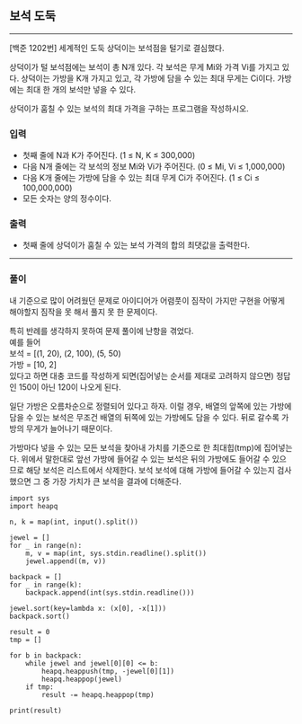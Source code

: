 ## 보석 도둑

-----

[백준 1202번] 세계적인 도둑 상덕이는 보석점을 털기로 결심했다.

상덕이가 털 보석점에는 보석이 총 N개 있다. 각 보석은 무게 Mi와 가격 Vi를 가지고 있다. 상덕이는 가방을 K개 가지고 있고, 각 가방에 담을 수 있는 최대 무게는 Ci이다. 가방에는 최대 한 개의 보석만 넣을 수 있다.

상덕이가 훔칠 수 있는 보석의 최대 가격을 구하는 프로그램을 작성하시오.

### 입력

- 첫째 줄에 N과 K가 주어진다. (1 ≤ N, K ≤ 300,000)
- 다음 N개 줄에는 각 보석의 정보 Mi와 Vi가 주어진다. (0 ≤ Mi, Vi ≤ 1,000,000)
- 다음 K개 줄에는 가방에 담을 수 있는 최대 무게 Ci가 주어진다. (1 ≤ Ci ≤ 100,000,000)
- 모든 숫자는 양의 정수이다.

### 출력

- 첫째 줄에 상덕이가 훔칠 수 있는 보석 가격의 합의 최댓값을 출력한다.

-----

### 풀이

내 기준으로 많이 어려웠던 문제로 아이디어가 어렴풋이 짐작이 가지만 구현을 어떻게 해야할지 짐작을 못 해서 풀지 못 한 문제이다.  

특히 반례를 생각하지 못하여 문제 풀이에 난항을 겪었다.  
예를 들어  
보석 = [(1, 20), (2, 100), (5, 50)  
가방 = [10, 2]  
있다고 하면 대충 코드를 작성하게 되면(집어넣는 순서를 제대로 고려하지 않으면) 정답인 150이 아닌 120이 나오게 된다.

일단 가방은 오름차순으로 정렬되어 있다고 하자. 이럴 경우, 배열의 앞쪽에 있는 가방에 담을 수 있는 보석은 무조건 배열의 뒤쪽에 있는 가방에도 담을 수 있다. 뒤로 갈수록 가방의 무게가 늘어나기 때문이다. 

가방마다 넣을 수 있는 모든 보석을 찾아내 가치를 기준으로 한 최대힙(tmp)에 집어넣는다. 위에서 말한대로 앞선 가방에 들어갈 수 있는 보석은 뒤의 가방에도 들어갈 수 있으므로 해당 보석은 리스트에서 삭제한다. 보석 보석에 대해 가방에 들어갈 수 있는지 검사했으면 그 중 가장 가치가 큰 보석을 결과에 더해준다.

~~~
import sys
import heapq

n, k = map(int, input().split())

jewel = []
for _ in range(n):
    m, v = map(int, sys.stdin.readline().split())
    jewel.append((m, v))

backpack = []
for _ in range(k):
    backpack.append(int(sys.stdin.readline()))

jewel.sort(key=lambda x: (x[0], -x[1]))
backpack.sort()

result = 0
tmp = []

for b in backpack:
    while jewel and jewel[0][0] <= b:
        heapq.heappush(tmp, -jewel[0][1])
        heapq.heappop(jewel)
    if tmp:
        result -= heapq.heappop(tmp)

print(result)

~~~

